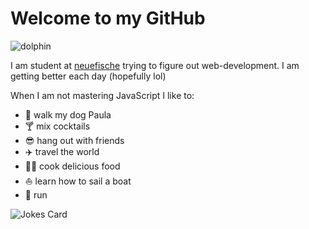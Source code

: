 # Welcome to my GitHub

![dolphin](https://giffiles.alphacoders.com/880/8802.gif)

I am student at [neuefische](https://neue-fische.de/) trying to figure out web-development. I am getting better each day (hopefully lol)

When I am not mastering JavaScript I like to:

- 🐶 walk my dog Paula
- 🍸 mix cocktails
- 😎 hang out with friends
- ✈️ travel the world
- 👨‍🍳 cook delicious food
- ⛵ learn how to sail a boat
- 🏃 run

![Jokes Card](https://readme-jokes.vercel.app/api)
